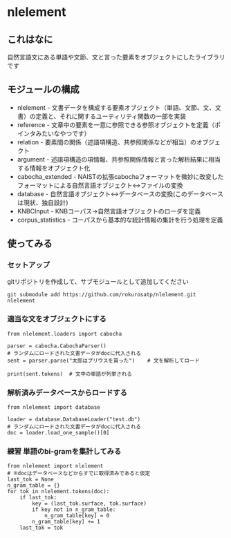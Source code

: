 # nlelement

## これはなに

自然言語文にある単語や文節、文と言った要素をオブジェクトにしたライブラリです

## モジュールの構成

* nlelement - 文書データを構成する要素オブジェクト（単語、文節、文、文書）の定義と、それに関するユーティリティ関数の一部を実装
* reference - 文章中の要素を一意に参照できる参照オブジェクトを定義（ポインタみたいなやつです）
* relation - 要素間の関係（述語項構造、共参照関係などが相当）のオブジェクト
* argument - 述語項構造の項情報、共参照関係情報と言った解析結果に相当する情報をオブジェクト化
* cabocha_extended - NAISTの拡張cabochaフォーマットを微妙に改変したフォーマットによる自然言語オブジェクト<->ファイルの変換
* database - 自然言語オブジェクト<->データベースの変換(このデータベースは現状、独自設計)
* KNBCInput - KNBコーパス->自然言語オブジェクトのローダを定義
* corpus_statistics - コーパスから基本的な統計情報の集計を行う処理を定義

## 使ってみる

### セットアップ

gitリポジトリを作成して、サブモジュールとして追加してください

```
git submodule add https://github.com/rokurosatp/nlelement.git nlelement
```

### 適当な文をオブジェクトにする

```
from nlelement.loaders import cabocha

parser = cabocha.CabochaParser()
# ランダムにロードされた文書データがdocに代入される
sent = parser.parse("太郎はプリウスを買った")    # 文を解析してロード

print(sent.tokens)  # 文中の単語が列挙される
```

### 解析済みデータベースからロードする

```
from nlelement import database

loader = database.DatabaseLoader("test.db")
# ランダムにロードされた文書データがdocに代入される
doc = loader.load_one_sample()[0]
```

### 練習 単語のbi-gramを集計してみる

```
from nlelement import nlelement
# ※docはデータベースなどからすでに取得済みであると仮定
last_tok = None
n_gram_table = {}
for tok in nlelement.tokens(doc):
    if last_tok:
        key = (last_tok.surface, tok.surface)
        if key not in n_gram_table:
            n_gram_table[key] = 0
        n_gram_table[key] += 1
    last_tok = tok
```
